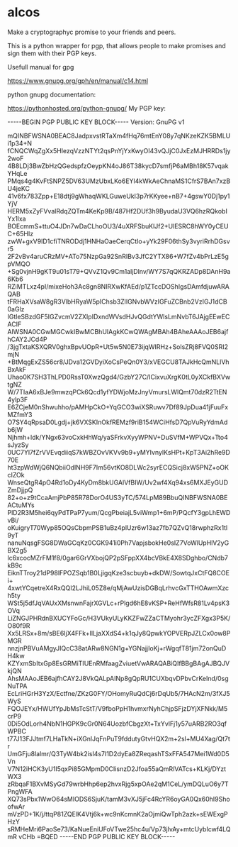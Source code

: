 # alcos
Make a cryptographyc promise to your friends and peers.

This is a python wrapper for pgp, that allows people to make promises and sign them with their PGP keys.

Usefull manual for gpg 

https://www.gnupg.org/gph/en/manual/c14.html

python gnupg documentation:

https://pythonhosted.org/python-gnupg/
My PGP key:

-----BEGIN PGP PUBLIC KEY BLOCK-----
Version: GnuPG v1

mQINBFWSNA0BEAC8JadpxvstRTaXm4fHq76mtEnY08y7qNKzeKZK5BMLUi1p34+N
fCNQCWqZgXx5HIezqVzzNTYt2qsPnYjYxKwyOI43vQJjC0JxEzMJHRRDs1jy2woF
4B8LDj3BwZbHzQGedspfzOeypKN4oJ86T38kycD7smfjP6aMBh18K57vqakYHqLe
PMqs4g4KvFtSNPZ5DV63UMzUbxLKo6EYl4kWkAeChnaMS1CfrS7BAn7xzBU4jeKC
41v6fx783Zpp+E18dtj9gWhaqWKLGuweUkI3p7rKKyee+nB7+4gswY0Dj1py1YjV
HERM5xZyFVvalRdqZQTm4KeKp9B/487Hf2DUf3h9ByudaU3VQ6hzRQkobIYx1lxa
BOEcmmS+ttuO4JDn7wDaCLhoOU3/4uXRFSbuKlJf2+UlESRC8hWY0yCEUC+65HIz
zwW+gxV9ID1cfiTNRODdj1HNHaOaeCerqCtIo+yYk29F06thSy3vyriRrhDGsvr5
2F2vBv4aruCRzMV+ATo75NzpGa92SnRIBv3JfC2YTX86+W7fZv4bPrLzE5gpVMQO
+Sg0vjnH9gKT9u01sT79+QVvZ1Qv9Cm1aljDlnv/WY7S7qQKRZADp8DAnH9a6Kb6
RZiMTLxz4pI/mixeHoh3Ac8gn8NIRXwKfAEd/p1ZTccDOShIgsDAmfdjuwARAQAB
tFRHaXVsaW8gR3VlbHRyaW5pIChsb3ZlIGNvbWVzIGFuZCBnb2VzIGJ1dCB0aGlz
IGtleSBzdGF5IGZvcmV2ZXIpIDxndWVsdHJvQGdtYWlsLmNvbT6JAjgEEwECACIF
AlWSNA0CGwMGCwkIBwMCBhUIAgkKCwQWAgMBAh4BAheAAAoJEB6ajfhCAY2JCd4P
/3jgTxtaKSXQRV0ghxBpvUOpR+Ut5w5N0E73ijqWIRHz+SolsZRj8FVQ0SRI2mjN
+BtMqgExZS56cr8/JDva12GVDyiXoCsPeQn0Y3/xVEGCU8TAJkHcQmNLlVhBxAkF
Uhao0K7SH3ThLPD0RssT0XwzQgd4/GzbY27C/ICixvuXrgK0tL0yXCkfBXVwtgNZ
W/7TIaA6xBJe9mwzqPCk6Qcd1yfYDWjoMzJnyVmursLWlQmt70dzR2TtEN4ylp3F
E6ZCjeM0nShwuhho/pAMHpCkO+YqGCO3wiXSRuwv7Df89JpDua41jFuuFxMZfmY3
O7SY4qRpsaD0Lgdj+jk6VXSKInOkfREMzf9riB154WCiHfsD7QpVuRyYdmAdb6jW
Njhmh+ldk/YNgx63voCxkHhWq/yaSFrkvXyyWPNV+DuSVfM+WPVQx+Tto4sJyzSy
0UC7Yl7fZrVVEvqdiiqS7kWBZOvVKVv9b9+yMYIvnylKsHPt+KpT3Ai2hRe9D70E
ht3zpWdWjQ6NQbiiOdlNH9F7Im56vtKO8DLWc2syrECQSicj8xW5PNZ+oOKcIZOk
WnseQtgR4pO4Rd1oDy4KyDm8bkUGAlVfBIW/Uv2wf4Xq94xs6MXJEyGUDZmDjjpQ
82+o+z9tCcaAmjPbP85R78DorO4US3yTC/574LpM89BbuQINBFWSNA0BEACtuMYs
PlD2R3M5hei6qyPdTPaP7yum/QcgPbeiajL5viWmp1+6mP/PQcfY3gpLhEWDvBi/
oKuigryT70Wyp85OQsCbpmPSB1uBz4plUzr6w13az7fb7QZvQ18rwphzRx1tl9yT
nanuNqsgFSG8DWaGCqKz0CGK941i0Ph7VapjsbokHe0sIZ7VoWlUpHlV2yGBX2g5
lc6xcocMZrFM1f8/0gar6GrVXbojQP2pSFppXX4bcVBkE4X8SDghbo/CNdb7kB9c
EiknTTroy21dP98lFPOZSqb1B0LjigqKze3scbuyb+dkDW/SowtqJxCtFQ8COEi+
4xwtYCqetreX4RxQQI2LJhiL05Z8e/qMjAwUzisDGBqLrhvcGxTTHOAwmXzch5ty
WSt5j5dfJqVAUxXMsnwnFajrXGVLc+rPlgd6hE8vKSP+ReHfWfsR81Lv4psK3OVq
LiZNGJPHRdnBXUCYFoGc/H3VUkyULyKKZFwZZaCTMyohr3ycZFXgx3P5K/O80f9R
Xx5LRSx+8m/sBE6IjX4FFk+IlLjaXXdS4+k1qJy8QpwkYOPVERpJZLCx0ow8PMGR
nnzjnPBVuAMgyJIQcC38atARw8NGN1g+YGNajjIoKj+rWgqfT81jm72onQuDH4kw
KZYxmSbItxGp8EsGRMiTIUEnRMfaagZviuetVwARAQABiQIfBBgBAgAJBQJVkjQN
AhsMAAoJEB6ajfhCAY2J8VkQALpAINp8gQpRU1CUXbqvDPbvCrKeInd/0sgNuTPA
EcLriHGrH3YzX/Ectfne/ZKzG0FY/OHomyRuQdCj6rDqUb5/7HAcN2m/3fXJ5WyS
FQOJEYx/HWUfYpJbMsTcStT/V9fboPpH1hvmxrNyhChjpSFjzDYjXFNkk/M5crP9
0Di5OdLorh4NbN1HGPK9cGr0N64UozbfCbgzXt+TxYvlFj1y57uARB2RO3qfWPBC
t77J13FJJtmf7LHaTkN+iXGnlJqFnPuT9fddutyGtvHQX2m+2sl+MU4Xag/Qt7tr
UmGFju8lalmr/Q3TyW4bk2isI4s7I1D2dyEa8ZReqashTSxFFA547Mei1Wd0D5Vn
V7N12iHCK3yU1I5qxPi85GMpmD0CIisnzD2Jfoa55aQmRlVATcs+KLKj/DYztWX3
zRbqaF1BXvMSyGd79wrbHhp6ep2hvxRjg5xpOAe2qM1CeL/ymDQLuO6y7TPngWFA
XQ73sPbx1WwO64sMIODS6SjuK/tamM3vXJ5jFc4RcYR6oyGA0Qx60hI9ShoofwAr
mVzPD+1K/j/ttqP81ZQElK4Vtj6k+wc9nKcmnK2aOjmiQwTph2azk+sEWExgPHzY
sRMHeMri6PaoSe73/KaNueEniUFoVTwe25hc4u/Vp73jIvAy+mtcUybIcwf4LQmR
vCHb
=BQED
-----END PGP PUBLIC KEY BLOCK-----
